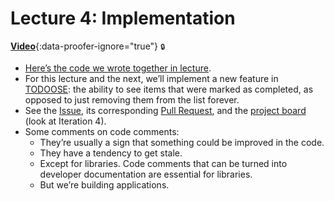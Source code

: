 # Lecture 4: Implementation

[**Video**](https://github.com/jhu-oose/2019-students/releases/download/lectures-videos/oose--lectures--4.mp4){:data-proofer-ignore="true"} <small title="You must be a registered student logged into GitHub to see this.">🔒</small>

- [Here’s the code we wrote together in lecture](https://github.com/jhu-oose/todoose/pull/25/commits/46d406a0a4246f77a615e5ae939b4a6de25d2095).
- For this lecture and the next, we’ll implement a new feature in [TODOOSE](https://github.com/jhu-oose/todoose/): the ability to see items that were marked as completed, as opposed to just removing them from the list forever.
- See the [Issue](https://github.com/jhu-oose/todoose/issues/24), its corresponding [Pull Request](https://github.com/jhu-oose/todoose/pull/25), and the [project board](https://github.com/jhu-oose/todoose/projects/3) (look at Iteration 4).
- Some comments on code comments:
  - They’re usually a sign that something could be improved in the code.
  - They have a tendency to get stale.
  - Except for libraries. Code comments that can be turned into developer documentation are essential for libraries.
  - But we’re building applications.
